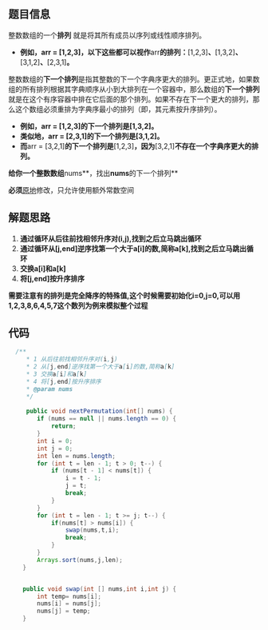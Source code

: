 ## 题目信息

整数数组的一个**排列**  就是将其所有成员以序列或线性顺序排列。

* **例如，**arr = [1,2,3]**，以下这些都可以视作**arr**的排列：**[1,2,3]**、**[1,3,2]**、**[3,1,2]**、**[2,3,1]**。**

整数数组的**下一个排列**是指其整数的下一个字典序更大的排列。更正式地，如果数组的所有排列根据其字典顺序从小到大排列在一个容器中，那么数组的**下一个排列**就是在这个有序容器中排在它后面的那个排列。如果不存在下一个更大的排列，那么这个数组必须重排为字典序最小的排列（即，其元素按升序排列）。

* **例如，**arr = [1,2,3]**的下一个排列是**[1,3,2]**。**
* **类似地，**arr = [2,3,1]**的下一个排列是**[3,1,2]**。**
* **而**arr = [3,2,1]**的下一个排列是**[1,2,3]**，因为**[3,2,1]**不存在一个字典序更大的排列。**

**给你一个整数数组**nums**，找出**nums**的下一个排列**

**必须**[原地](https://baike.baidu.com/item/%E5%8E%9F%E5%9C%B0%E7%AE%97%E6%B3%95)修改，只允许使用额外常数空间

## 解题思路

1. **通过循环从后往前找相邻升序对(i,j),找到之后立马跳出循环**
2. **通过循环从[j,end]逆序找第一个大于a[i]的数,简称a[k],找到之后立马跳出循环**
3. **交换a[i]和a[k]**
4. **将[j,end]按升序排序**

**需要注意有的排列是完全降序的特殊值,这个时候需要初始化i=0,j=0,可以用1,2,3,8,6,4,5,7这个数列为例来模拟整个过程**

## 代码

```java
  /**
     * 1 从后往前找相邻升序对(i,j)
     * 2 从[j,end]逆序找第一个大于a[i]的数,简称a[k]
     * 3 交换a[i]和a[k]
     * 4 将[j,end]按升序排序
     * @param nums
     */
   
     public void nextPermutation(int[] nums) {
        if (nums == null || nums.length == 0) {
            return;
        }
        int i = 0;
        int j = 0;
        int len = nums.length;
        for (int t = len - 1; t > 0; t--) {
            if (nums[t - 1] < nums[t]) {
                i = t - 1;
                j = t;
                break;
            }
        }
        for (int t = len - 1; t >= j; t--) {
            if(nums[t] > nums[i]) {
                swap(nums,t,i);
                break;
            }
        }
        Arrays.sort(nums,j,len);
    }


    public void swap(int [] nums,int i,int j) {
        int temp= nums[i];
        nums[i] = nums[j];
        nums[j] = temp;
    }
```

